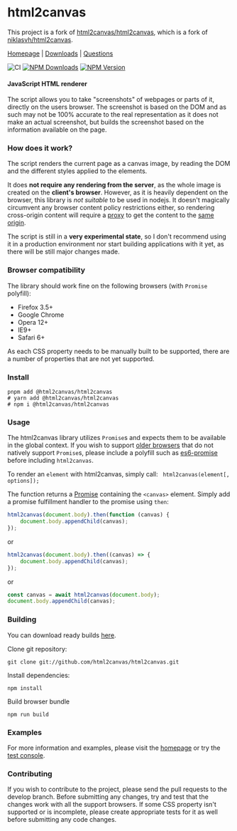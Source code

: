 # html2canvas

This project is a fork of [html2canvas/html2canvas](https://github.com/html2canvas/html2canvas), which is a fork of [niklasvh/html2canvas](https://github.com/niklasvh/html2canvas).

[Homepage](https://html2canvas.github.io/html2canvas) | [Downloads](https://github.com/html2canvas/html2canvas/releases) | [Questions](https://github.com/html2canvas/html2canvas/discussions/categories/q-a)

![CI](https://github.com/html2canvas/html2canvas/workflows/CI/badge.svg?branch=master)
[![NPM Downloads](https://img.shields.io/npm/dm/@html2canvas/html2canvas.svg)](https://www.npmjs.org/package/@html2canvas/html2canvas)
[![NPM Version](https://img.shields.io/npm/v/@html2canvas/html2canvas.svg)](https://www.npmjs.org/package/@html2canvas/html2canvas)

#### JavaScript HTML renderer

The script allows you to take "screenshots" of webpages or parts of it, directly on the users browser. The screenshot is based on the DOM and as such may not be 100% accurate to the real representation as it does not make an actual screenshot, but builds the screenshot based on the information available on the page.

### How does it work?

The script renders the current page as a canvas image, by reading the DOM and the different styles applied to the elements.

It does **not require any rendering from the server**, as the whole image is created on the **client's browser**. However, as it is heavily dependent on the browser, this library is _not suitable_ to be used in nodejs.
It doesn't magically circumvent any browser content policy restrictions either, so rendering cross-origin content will require a [proxy](https://github.com/niklasvh/html2canvas/wiki/Proxies) to get the content to the [same origin](http://en.wikipedia.org/wiki/Same_origin_policy).

The script is still in a **very experimental state**, so I don't recommend using it in a production environment nor start building applications with it yet, as there will be still major changes made.

### Browser compatibility

The library should work fine on the following browsers (with `Promise` polyfill):

-   Firefox 3.5+
-   Google Chrome
-   Opera 12+
-   IE9+
-   Safari 6+

As each CSS property needs to be manually built to be supported, there are a number of properties that are not yet supported.

### Install

```shell
pnpm add @html2canvas/html2canvas
# yarn add @html2canvas/html2canvas
# npm i @html2canvas/html2canvas
```

### Usage

The html2canvas library utilizes `Promise`s and expects them to be available in the global context. If you wish to
support [older browsers](http://caniuse.com/#search=promise) that do not natively support `Promise`s, please include a polyfill such as
[es6-promise](https://github.com/jakearchibald/es6-promise) before including `html2canvas`.

To render an `element` with html2canvas, simply call:
` html2canvas(element[, options]);`

The function returns a [Promise](https://developer.mozilla.org/en-US/docs/Web/JavaScript/Reference/Global_Objects/Promise) containing the `<canvas>` element. Simply add a promise fulfillment handler to the promise using `then`:

```js
html2canvas(document.body).then(function (canvas) {
    document.body.appendChild(canvas);
});
```

or

```js
html2canvas(document.body).then((canvas) => {
    document.body.appendChild(canvas);
});
```

or

```js
const canvas = await html2canvas(document.body);
document.body.appendChild(canvas);
```

### Building

You can download ready builds [here](https://github.com/html2canvas/html2canvas/releases).

Clone git repository:

```shell
git clone git://github.com/html2canvas/html2canvas.git
```

Install dependencies:

```shell
npm install
```

Build browser bundle

```shell
npm run build
```

### Examples

For more information and examples, please visit the [homepage](https://html2canvas.github.io/html2canvas) or try the [test console](https://html2canvas.github.io/html2canvas/tests/).

### Contributing

If you wish to contribute to the project, please send the pull requests to the develop branch. Before submitting any changes, try and test that the changes work with all the support browsers. If some CSS property isn't supported or is incomplete, please create appropriate tests for it as well before submitting any code changes.
